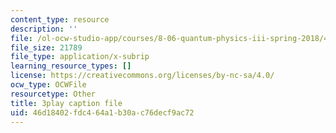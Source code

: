 ```yaml
---
content_type: resource
description: ''
file: /ol-ocw-studio-app/courses/8-06-quantum-physics-iii-spring-2018/46d18402fdc464a1b30ac76decf9ac72_83lPKkTfGlY.srt
file_size: 21789
file_type: application/x-subrip
learning_resource_types: []
license: https://creativecommons.org/licenses/by-nc-sa/4.0/
ocw_type: OCWFile
resourcetype: Other
title: 3play caption file
uid: 46d18402-fdc4-64a1-b30a-c76decf9ac72
---
```

